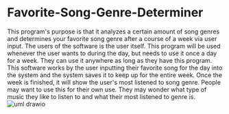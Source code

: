 # Favorite-Song-Genre-Determiner
This program's purpose is that it analyzes a certain amount of song genres and determines your favorite song genre after a course of a week via user input. 
The users of the software is the user itself.
This program will be used whenever the user wants to during the day, but needs to use it once a day for a week. They can use it anywhere as long as they have this program.
This software works by the user inputting their favorite song for the day into the system and the system saves it to keep up for the entire week. Once the week is finished, it will show the user's most listened to song genre.
People may want to use this for their own use. They may wonder what type of music they like to listen to and what their most listened to genre is.
![uml drawio](https://github.com/grantt123/Favorite-Song-Genre-Determiner/assets/147453883/017c92e8-4876-4268-8269-8576481c7ac2)
